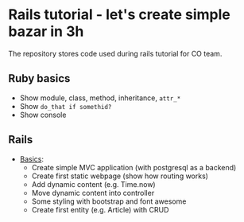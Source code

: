 # Rails tutorial - let's create simple bazar in 3h

The repository stores code used during rails tutorial for CO team.

## Ruby basics
  * Show module, class, method, inheritance, `attr_*`
  * Show `do_that if somethid?`
  * Show console

## Rails
  * [Basics](docs/basics.md):
    - Create simple MVC application (with postgresql as a backend)
    - Create first static webpage (show how routing works)
    - Add dynamic content (e.g. Time.now)
    - Move dynamic content into controller
    - Some styling with bootstrap and font awesome
    - Create first entity (e.g. Article) with CRUD
